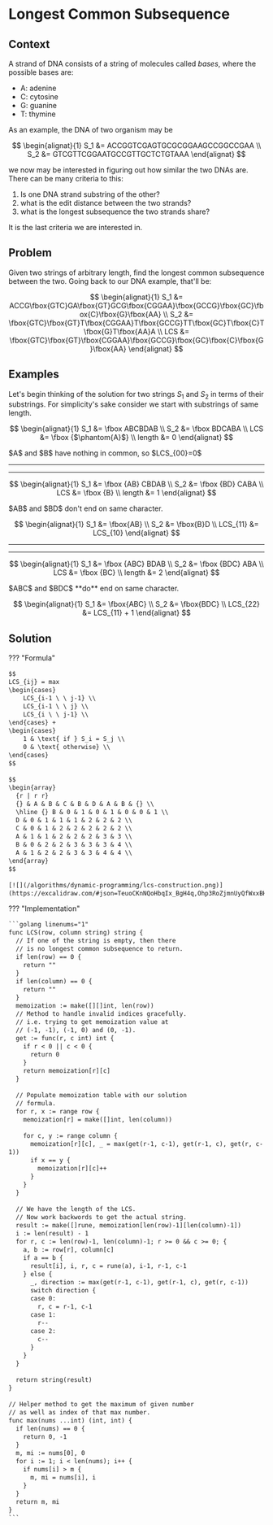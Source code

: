 # Longest Common Subsequence

<style>
.md-logo img {
  content: url('/algorithms/dynamic-programming/logo-light.png');
}

:root [data-md-color-scheme=slate] .md-logo img  {
  content: url('/algorithms/dynamic-programming/logo-dark.png');
}
</style>

## Context

A strand of DNA consists of a string of molecules called _bases_, where the possible bases are:

- A: adenine
- C: cytosine
- G: guanine
- T: thymine

As an example, the DNA of two organism may be

$$
\begin{alignat}{1}
S_1 &= ACCGGTCGAGTGCGCGGAAGCCGGCCGAA \\
S_2 &= GTCGTTCGGAATGCCGTTGCTCTGTAAA
\end{alignat}
$$

we now may be interested in figuring out how similar the two DNAs are. There can be many criteria to this:

1. Is one DNA strand substring of the other?
2. what is the edit distance between the two strands?
3. what is the longest subsequence the two strands share?

It is the last criteria we are interested in.

## Problem

Given two strings of arbitrary length, find the longest common subsequence between the two. Going back to our DNA example, that'll be:

$$
\begin{alignat}{1}
S_1 &= ACCG\fbox{GTC}GA\fbox{GT}GCG\fbox{CGGAA}\fbox{GCCG}\fbox{GC}\fbox{C}\fbox{G}\fbox{AA} \\
S_2 &= \fbox{GTC}\fbox{GT}T\fbox{CGGAA}T\fbox{GCCG}TT\fbox{GC}T\fbox{C}T\fbox{G}T\fbox{AA}A \\
LCS &= \fbox{GTC}\fbox{GT}\fbox{CGGAA}\fbox{GCCG}\fbox{GC}\fbox{C}\fbox{G}\fbox{AA}
\end{alignat}
$$

## Examples

Let's begin thinking of the solution for two strings $S_1$ and $S_2$ in terms of their substrings. For simplicity's sake consider we start with substrings of same length.

<div markdown class="grid">

$$
\begin{alignat}{1}
S_1 &= \fbox ABCBDAB \\
S_2 &= \fbox BDCABA \\
LCS &= \fbox {$\phantom{A}$} \\
length &= 0
\end{alignat}
$$

<div markdown>
$A$ and $B$ have nothing in common, so $LCS_{00}=0$
</div>

<hr>

<hr>

$$
\begin{alignat}{1}
S_1 &= \fbox {AB} CBDAB \\
S_2 &= \fbox {BD} CABA \\
LCS &= \fbox {B} \\
length &= 1
\end{alignat}
$$

<div markdown>
$AB$ and $BD$ don't end on same character.

$$
\begin{alignat}{1}
S_1 &= \fbox{AB} \\
S_2 &= \fbox{B}D \\
LCS_{11} &= LCS_{10}
\end{alignat}
$$

</div>

<hr>

<hr>

$$
\begin{alignat}{1}
S_1 &= \fbox {ABC} BDAB \\
S_2 &= \fbox {BDC} ABA \\
LCS &= \fbox {BC} \\
length &= 2
\end{alignat}
$$

<div markdown>
$ABC$ and $BDC$ **do** end on same character.

$$
\begin{alignat}{1}
S_1 &= \fbox{ABC} \\
S_2 &= \fbox{BDC} \\
LCS_{22} &= LCS_{11} + 1
\end{alignat}
$$

</div>

</div>

## Solution

??? "Formula"

    $$
    LCS_{ij} = max
    \begin{cases}
        LCS_{i-1 \ \ j-1} \\
        LCS_{i-1 \ \ j} \\
        LCS_{i \ \ j-1} \\
    \end{cases} +
    \begin{cases}
        1 & \text{ if } S_i = S_j \\
        0 & \text{ otherwise} \\
    \end{cases}
    $$

    $$
    \begin{array}
      {r | r r}
      {} & A & B & C & B & D & A & B & {} \\
      \hline {} B & 0 & 1 & 0 & 1 & 0 & 0 & 1 \\
      D & 0 & 1 & 1 & 1 & 2 & 2 & 2 \\
      C & 0 & 1 & 2 & 2 & 2 & 2 & 2 \\
      A & 1 & 1 & 2 & 2 & 2 & 3 & 3 \\
      B & 0 & 2 & 2 & 3 & 3 & 3 & 4 \\
      A & 1 & 2 & 2 & 3 & 3 & 4 & 4 \\
    \end{array}
    $$

    [![](/algorithms/dynamic-programming/lcs-construction.png)](https://excalidraw.com/#json=TeuoCKnNQoHbqIx_BgH4q,Ohp3RoZjmnUyQfWxxBHt7Q)

??? "Implementation"

    ```golang linenums="1"
    func LCS(row, column string) string {
      // If one of the string is empty, then there
      // is no longest common subsequence to return.
      if len(row) == 0 {
        return ""
      }
      if len(column) == 0 {
        return ""
      }
      memoization := make([][]int, len(row))
      // Method to handle invalid indices gracefully.
      // i.e. trying to get memoization value at
      // (-1, -1), (-1, 0) and (0, -1).
      get := func(r, c int) int {
        if r < 0 || c < 0 {
          return 0
        }
        return memoization[r][c]
      }

      // Populate memoization table with our solution
      // formula.
      for r, x := range row {
        memoization[r] = make([]int, len(column))

        for c, y := range column {
          memoization[r][c], _ = max(get(r-1, c-1), get(r-1, c), get(r, c-1))
          if x == y {
            memoization[r][c]++
          }
        }
      }

      // We have the length of the LCS.
      // Now work backwords to get the actual string.
      result := make([]rune, memoization[len(row)-1][len(column)-1])
      i := len(result) - 1
      for r, c := len(row)-1, len(column)-1; r >= 0 && c >= 0; {
        a, b := row[r], column[c]
        if a == b {
          result[i], i, r, c = rune(a), i-1, r-1, c-1
        } else {
          _, direction := max(get(r-1, c-1), get(r-1, c), get(r, c-1))
          switch direction {
          case 0:
            r, c = r-1, c-1
          case 1:
            r--
          case 2:
            c--
          }
        }
      }

      return string(result)
    }

    // Helper method to get the maximum of given number
    // as well as index of that max number.
    func max(nums ...int) (int, int) {
      if len(nums) == 0 {
        return 0, -1
      }
      m, mi := nums[0], 0
      for i := 1; i < len(nums); i++ {
        if nums[i] > m {
          m, mi = nums[i], i
        }
      }
      return m, mi
    }
    ```
